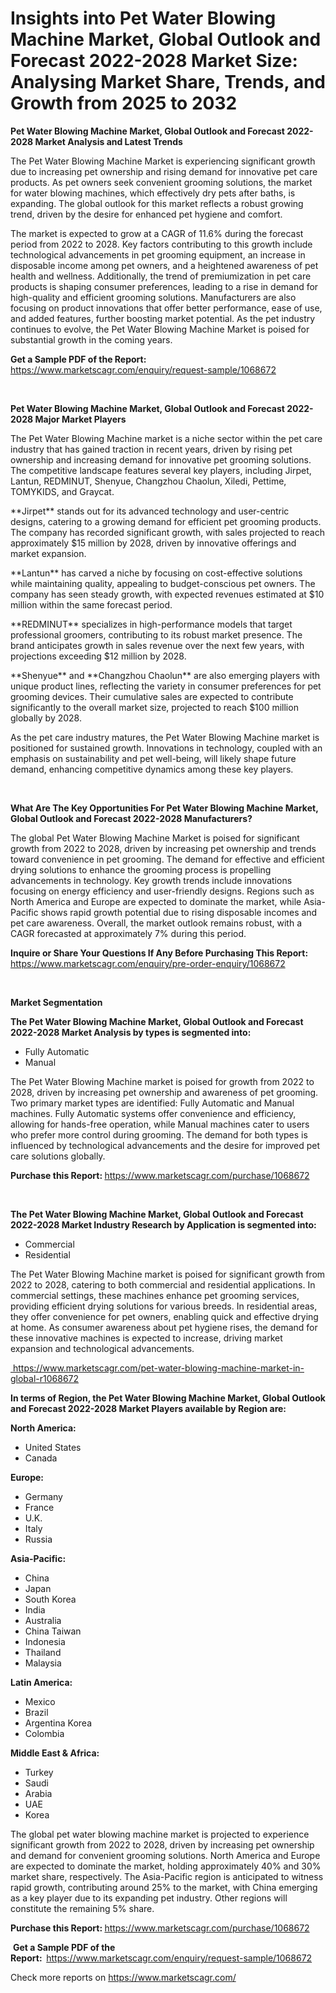 <p><h1>Insights into Pet Water Blowing Machine Market, Global Outlook and Forecast 2022-2028 Market Size: Analysing Market Share, Trends, and Growth from 2025 to 2032</h1></p><p><strong>Pet Water Blowing Machine Market, Global Outlook and Forecast 2022-2028 Market Analysis and Latest Trends</strong></p>
<p><p>The Pet Water Blowing Machine Market is experiencing significant growth due to increasing pet ownership and rising demand for innovative pet care products. As pet owners seek convenient grooming solutions, the market for water blowing machines, which effectively dry pets after baths, is expanding. The global outlook for this market reflects a robust growing trend, driven by the desire for enhanced pet hygiene and comfort.</p><p>The market is expected to grow at a CAGR of 11.6% during the forecast period from 2022 to 2028. Key factors contributing to this growth include technological advancements in pet grooming equipment, an increase in disposable income among pet owners, and a heightened awareness of pet health and wellness. Additionally, the trend of premiumization in pet care products is shaping consumer preferences, leading to a rise in demand for high-quality and efficient grooming solutions. Manufacturers are also focusing on product innovations that offer better performance, ease of use, and added features, further boosting market potential. As the pet industry continues to evolve, the Pet Water Blowing Machine Market is poised for substantial growth in the coming years.</p></p>
<p><strong>Get a Sample PDF of the Report:&nbsp;</strong> <a href="https://www.marketscagr.com/enquiry/request-sample/1068672?utm_campaign=3519&utm_medium=2&utm_source=Github&utm_content=ia&utm_term=21032025&utm_id=pet-water-blowing-machine-market-global-outlook-and-forecast-2022-2028">https://www.marketscagr.com/enquiry/request-sample/1068672</a></p>
<p>&nbsp;</p>
<p><strong>Pet Water Blowing Machine Market, Global Outlook and Forecast 2022-2028 Major Market Players</strong></p>
<p><p>The Pet Water Blowing Machine market is a niche sector within the pet care industry that has gained traction in recent years, driven by rising pet ownership and increasing demand for innovative pet grooming solutions. The competitive landscape features several key players, including Jirpet, Lantun, REDMINUT, Shenyue, Changzhou Chaolun, Xiledi, Pettime, TOMYKIDS, and Graycat.</p><p>**Jirpet** stands out for its advanced technology and user-centric designs, catering to a growing demand for efficient pet grooming products. The company has recorded significant growth, with sales projected to reach approximately $15 million by 2028, driven by innovative offerings and market expansion.</p><p>**Lantun** has carved a niche by focusing on cost-effective solutions while maintaining quality, appealing to budget-conscious pet owners. The company has seen steady growth, with expected revenues estimated at $10 million within the same forecast period.</p><p>**REDMINUT** specializes in high-performance models that target professional groomers, contributing to its robust market presence. The brand anticipates growth in sales revenue over the next few years, with projections exceeding $12 million by 2028.</p><p>**Shenyue** and **Changzhou Chaolun** are also emerging players with unique product lines, reflecting the variety in consumer preferences for pet grooming devices. Their cumulative sales are expected to contribute significantly to the overall market size, projected to reach $100 million globally by 2028.</p><p>As the pet care industry matures, the Pet Water Blowing Machine market is positioned for sustained growth. Innovations in technology, coupled with an emphasis on sustainability and pet well-being, will likely shape future demand, enhancing competitive dynamics among these key players.</p></p>
<p>&nbsp;</p>
<p><strong>What Are The Key Opportunities For Pet Water Blowing Machine Market, Global Outlook and Forecast 2022-2028 Manufacturers?</strong></p>
<p><p>The global Pet Water Blowing Machine Market is poised for significant growth from 2022 to 2028, driven by increasing pet ownership and trends toward convenience in pet grooming. The demand for effective and efficient drying solutions to enhance the grooming process is propelling advancements in technology. Key growth trends include innovations focusing on energy efficiency and user-friendly designs. Regions such as North America and Europe are expected to dominate the market, while Asia-Pacific shows rapid growth potential due to rising disposable incomes and pet care awareness. Overall, the market outlook remains robust, with a CAGR forecasted at approximately 7% during this period.</p></p>
<p><strong>Inquire or Share Your Questions If Any Before Purchasing This Report:</strong> <a href="https://www.marketscagr.com/enquiry/pre-order-enquiry/1068672?utm_campaign=3519&utm_medium=2&utm_source=Github&utm_content=ia&utm_term=21032025&utm_id=pet-water-blowing-machine-market-global-outlook-and-forecast-2022-2028">https://www.marketscagr.com/enquiry/pre-order-enquiry/1068672</a></p>
<p>&nbsp;</p>
<p><strong>Market Segmentation</strong></p>
<p><strong>The Pet Water Blowing Machine Market, Global Outlook and Forecast 2022-2028 Market Analysis by types is segmented into:</strong></p>
<p><ul><li>Fully Automatic</li><li>Manual</li></ul></p>
<p><p>The Pet Water Blowing Machine market is poised for growth from 2022 to 2028, driven by increasing pet ownership and awareness of pet grooming. Two primary market types are identified: Fully Automatic and Manual machines. Fully Automatic systems offer convenience and efficiency, allowing for hands-free operation, while Manual machines cater to users who prefer more control during grooming. The demand for both types is influenced by technological advancements and the desire for improved pet care solutions globally.</p></p>
<p><strong>Purchase this Report:&nbsp;</strong><a href="https://www.marketscagr.com/purchase/1068672?utm_campaign=3519&utm_medium=2&utm_source=Github&utm_content=ia&utm_term=21032025&utm_id=pet-water-blowing-machine-market-global-outlook-and-forecast-2022-2028">https://www.marketscagr.com/purchase/1068672</a></p>
<p>&nbsp;</p>
<p><strong>The Pet Water Blowing Machine Market, Global Outlook and Forecast 2022-2028 Market Industry Research by Application is segmented into:</strong></p>
<p><ul><li>Commercial</li><li>Residential</li></ul></p>
<p><p>The Pet Water Blowing Machine market is poised for significant growth from 2022 to 2028, catering to both commercial and residential applications. In commercial settings, these machines enhance pet grooming services, providing efficient drying solutions for various breeds. In residential areas, they offer convenience for pet owners, enabling quick and effective drying at home. As consumer awareness about pet hygiene rises, the demand for these innovative machines is expected to increase, driving market expansion and technological advancements.</p></p>
<p><a href="https://www.marketscagr.com/pet-water-blowing-machine-market-in-global-r1068672?utm_campaign=3519&utm_medium=2&utm_source=Github&utm_content=ia&utm_term=21032025&utm_id=pet-water-blowing-machine-market-global-outlook-and-forecast-2022-2028">&nbsp;https://www.marketscagr.com/pet-water-blowing-machine-market-in-global-r1068672</a></p>
<p><strong>In terms of Region, the Pet Water Blowing Machine Market, Global Outlook and Forecast 2022-2028 Market Players available by Region are:</strong></p>
<p>
    <p> <strong> North America: </strong>
        <ul>
            <li>United States</li>
            <li>Canada</li>
        </ul>
        </p> 
    <p> <strong> Europe: </strong>
        <ul>
            <li>Germany</li>
            <li>France</li>
            <li>U.K.</li>
            <li>Italy</li>
            <li>Russia</li>
        </ul>
        </p> 
    <p> <strong> Asia-Pacific: </strong>
        <ul>
            <li>China</li>
            <li>Japan</li>
            <li>South Korea</li>
            <li>India</li>
            <li>Australia</li>
            <li>China Taiwan</li>
            <li>Indonesia</li>
            <li>Thailand</li>
            <li>Malaysia</li>
        </ul>
        </p> 
    <p> <strong> Latin America: </strong>
        <ul>
            <li>Mexico</li>
            <li>Brazil</li>
            <li>Argentina Korea</li>
            <li>Colombia</li>
        </ul>
        </p> 
    <p> <strong> Middle East & Africa: </strong>
        <ul>
            <li>Turkey</li>
            <li>Saudi</li>
            <li>Arabia</li>
            <li>UAE</li>
            <li>Korea</li>
        </ul>
    </p>
    </p>
<p><p>The global pet water blowing machine market is projected to experience significant growth from 2022 to 2028, driven by increasing pet ownership and demand for convenient grooming solutions. North America and Europe are expected to dominate the market, holding approximately 40% and 30% market share, respectively. The Asia-Pacific region is anticipated to witness rapid growth, contributing around 25% to the market, with China emerging as a key player due to its expanding pet industry. Other regions will constitute the remaining 5% share.</p></p>
<p><strong>Purchase this Report: </strong><a href="https://www.marketscagr.com/purchase/1068672?utm_campaign=3519&utm_medium=2&utm_source=Github&utm_content=ia&utm_term=21032025&utm_id=pet-water-blowing-machine-market-global-outlook-and-forecast-2022-2028">https://www.marketscagr.com/purchase/1068672</a></p>
<p>&nbsp;<strong>Get a Sample PDF of the Report:&nbsp;&nbsp;</strong><a href="https://www.marketscagr.com/enquiry/request-sample/1068672?utm_campaign=3519&utm_medium=2&utm_source=Github&utm_content=ia&utm_term=21032025&utm_id=pet-water-blowing-machine-market-global-outlook-and-forecast-2022-2028">https://www.marketscagr.com/enquiry/request-sample/1068672</a></p>
<p><strong></strong></p>
<p>Check more reports on <a href="https://www.marketscagr.com/?utm_campaign=3519&utm_medium=2&utm_source=Github&utm_content=ia&utm_term=21032025&utm_id=pet-water-blowing-machine-market-global-outlook-and-forecast-2022-2028">https://www.marketscagr.com/</a></p>